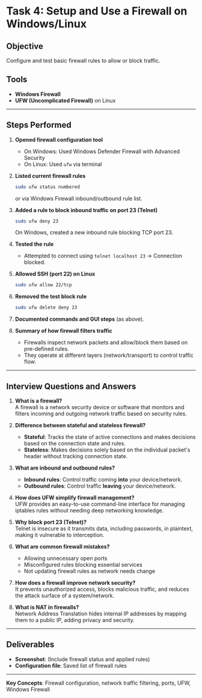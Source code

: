 
# Task 4: Setup and Use a Firewall on Windows/Linux

## Objective
Configure and test basic firewall rules to allow or block traffic.

## Tools
- **Windows Firewall**  
- **UFW (Uncomplicated Firewall)** on Linux

---

## Steps Performed

1. **Opened firewall configuration tool**  
   - On Windows: Used Windows Defender Firewall with Advanced Security  
   - On Linux: Used `ufw` via terminal

2. **Listed current firewall rules**  
   ```bash
   sudo ufw status numbered
   ```  
   or via Windows Firewall inbound/outbound rule list.

3. **Added a rule to block inbound traffic on port 23 (Telnet)**  
   ```bash
   sudo ufw deny 23
   ```  
   On Windows, created a new inbound rule blocking TCP port 23.

4. **Tested the rule**  
   - Attempted to connect using `telnet localhost 23` → Connection blocked.

5. **Allowed SSH (port 22) on Linux**  
   ```bash
   sudo ufw allow 22/tcp
   ```

6. **Removed the test block rule**  
   ```bash
   sudo ufw delete deny 23
   ```

7. **Documented commands and GUI steps** (as above).

8. **Summary of how firewall filters traffic**  
   - Firewalls inspect network packets and allow/block them based on pre-defined rules.  
   - They operate at different layers (network/transport) to control traffic flow.

---

## Interview Questions and Answers

1. **What is a firewall?**  
   A firewall is a network security device or software that monitors and filters incoming and outgoing network traffic based on security rules.

2. **Difference between stateful and stateless firewall?**  
   - **Stateful**: Tracks the state of active connections and makes decisions based on the connection state and rules.  
   - **Stateless**: Makes decisions solely based on the individual packet's header without tracking connection state.

3. **What are inbound and outbound rules?**  
   - **Inbound rules**: Control traffic coming **into** your device/network.  
   - **Outbound rules**: Control traffic **leaving** your device/network.

4. **How does UFW simplify firewall management?**  
   UFW provides an easy-to-use command-line interface for managing iptables rules without needing deep networking knowledge.

5. **Why block port 23 (Telnet)?**  
   Telnet is insecure as it transmits data, including passwords, in plaintext, making it vulnerable to interception.

6. **What are common firewall mistakes?**  
   - Allowing unnecessary open ports  
   - Misconfigured rules blocking essential services  
   - Not updating firewall rules as network needs change

7. **How does a firewall improve network security?**  
   It prevents unauthorized access, blocks malicious traffic, and reduces the attack surface of a system/network.

8. **What is NAT in firewalls?**  
   Network Address Translation hides internal IP addresses by mapping them to a public IP, adding privacy and security.

---

## Deliverables
- **Screenshot**: (Include firewall status and applied rules)
- **Configuration file**: Saved list of firewall rules

---

**Key Concepts**: Firewall configuration, network traffic filtering, ports, UFW, Windows Firewall
